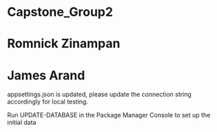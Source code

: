 # Capstone_Group2
# Romnick Zinampan
# James Arand

appsettings.json is updated, please update the connection string accordingly for local testing.

Run UPDATE-DATABASE in the Package Manager Console to set up the initial data
